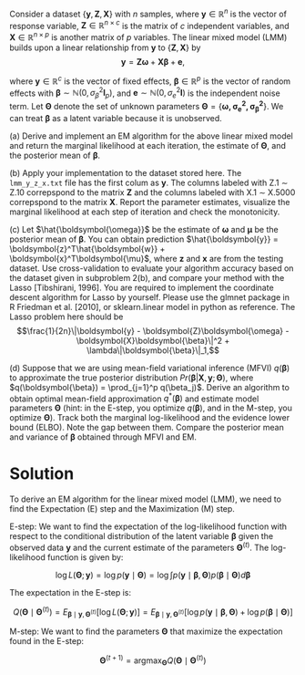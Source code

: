 Consider a dataset $\{\boldsymbol{y}, \boldsymbol{Z}, \boldsymbol{X}\}$ with $n$ samples, where $\boldsymbol{y} \in \mathbb{R}^n$ is the vector of response variable, $\boldsymbol{Z} \in \mathbb{R}^{n\times c}$ is the matrix of $c$ independent variables, and $\boldsymbol{X} \in \mathbb{R}^{n\times p}$ is another matrix of $p$ variables. The linear mixed model (LMM) builds upon a linear relationship from $\boldsymbol{y}$ to $\{\boldsymbol{Z}, \boldsymbol{X}\}$ by
$$\boldsymbol{y} = \boldsymbol{Z}\boldsymbol{\omega} + \boldsymbol{X}\boldsymbol{\beta} + \boldsymbol{e},$$


where $\boldsymbol{y} \in \mathbb{R}^c$ is the vector of fixed effects, $\boldsymbol{\beta} \in \mathbb{R}^p$ is the vector of random effects with $\boldsymbol{\beta} \sim \mathbb{N}(0, \sigma^2_\beta \boldsymbol{I}_p)$, and $\boldsymbol{e} \sim \mathbb{N}(0, \sigma^2_e \boldsymbol{I})$ is the independent noise term. Let $\boldsymbol{\Theta}$ denote
the set of unknown parameters $\boldsymbol{\Theta} = \{\boldsymbol{\omega, \sigma^2_e, \sigma^2_\beta}\}$. We can treat $\boldsymbol{\beta}$ as a latent variable
because it is unobserved.

(a) Derive and implement an EM algorithm for the above linear mixed model and return the marginal likelihood at each iteration, the estimate of $\boldsymbol{\Theta}$, and the posterior mean of $\boldsymbol{\beta}$.

(b) Apply your implementation to the dataset stored here. The `lmm_y_z_x.txt` file has the first colum as $\boldsymbol{y}$. The columns labeled with Z.1 ∼ Z.10 correpspond to the matrix $\boldsymbol{Z}$ and the columns labeled with X.1 ∼ X.5000 correpspond to the matrix $\boldsymbol{X}$. Report the parameter estimates, visualize the marginal likelihood at each step of iteration and check the monotonicity.

(c) Let $\hat{\boldsymbol{\omega}}$ be the estimate of $\boldsymbol{\omega}$ and $\boldsymbol{\mu}$ be the posterior mean of $\boldsymbol{\beta}$. You can obtain
prediction $\hat{\boldsymbol{y}} = \boldsymbol{z}^T\hat{\boldsymbol{w}} + \boldsymbol{x}^T\boldsymbol{\mu}$, where $\boldsymbol{z}$ and $\boldsymbol{x}$ are from the testing dataset. Use cross-validation to evaluate your algorithm accuracy based on the dataset given in subproblem 2(b), and compare your method with the Lasso [Tibshirani, 1996]. You are required to implement the coordinate descent algorithm for Lasso by yourself. Please use the glmnet package in R Friedman et al. [2010], or sklearn.linear model in python as reference. The Lasso problem here should be
$$\frac{1}{2n}\|\boldsymbol{y} - \boldsymbol{Z}\boldsymbol{\omega} - \boldsymbol{X}\boldsymbol{\beta}\|^2 + \lambda\|\boldsymbol{\beta}\|_1,$$

(d) Suppose that we are using mean-field variational inference (MFVI) $q(\boldsymbol{\beta})$ to approximate the true posterior distribution $Pr(\boldsymbol{\beta}|\boldsymbol{X}, \boldsymbol{y};\boldsymbol{\Theta})$, where $q(\boldsymbol{\beta}) = \prod_{j=1}^p q(\beta_j)$. Derive an algorithm to obtain optimal mean-field approximation $q^*(\boldsymbol{\beta})$ and estimate model parameters $\boldsymbol{\Theta}$ (hint: in the E-step, you optimize $q(\boldsymbol{\beta})$, and in the M-step, you optimize $\boldsymbol{\Theta}$). Track both the marginal log-likelihood and the evidence lower bound (ELBO). Note the gap between them. Compare the posterior mean and variance of $\boldsymbol{\beta}$ obtained through MFVI and EM.




# Solution

To derive an EM algorithm for the linear mixed model (LMM), we need to find the Expectation (E) step and the Maximization (M) step. 

E-step:
We want to find the expectation of the log-likelihood function with respect to the conditional distribution of the latent variable $\boldsymbol{\beta}$ given the observed data $\boldsymbol{y}$ and the current estimate of the parameters $\boldsymbol{\Theta}^{(t)}$. The log-likelihood function is given by:

$$
\log L(\boldsymbol{\Theta}; \boldsymbol{y}) = \log p(\boldsymbol{y} \mid \boldsymbol{\Theta}) = \log \int p(\boldsymbol{y} \mid \boldsymbol{\beta}, \boldsymbol{\Theta}) p(\boldsymbol{\beta} \mid \boldsymbol{\Theta}) d\boldsymbol{\beta}
$$

The expectation in the E-step is:

$$
Q(\boldsymbol{\Theta} \mid \boldsymbol{\Theta}^{(t)}) = E_{\boldsymbol{\beta} \mid \boldsymbol{y}, \boldsymbol{\Theta}^{(t)}} [\log L(\boldsymbol{\Theta}; \boldsymbol{y})] = E_{\boldsymbol{\beta} \mid \boldsymbol{y}, \boldsymbol{\Theta}^{(t)}} [\log p(\boldsymbol{y} \mid \boldsymbol{\beta}, \boldsymbol{\Theta}) + \log p(\boldsymbol{\beta} \mid \boldsymbol{\Theta})]
$$

M-step:
We want to find the parameters $\boldsymbol{\Theta}$ that maximize the expectation found in the E-step:

$$
\boldsymbol{\Theta}^{(t+1)} = \text{argmax}_{\boldsymbol{\Theta}} Q(\boldsymbol{\Theta} \mid \boldsymbol{\Theta}^{(t)})
$$